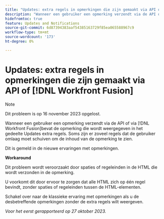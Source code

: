 ```yaml
---
title: "Updates: extra regels in opmerkingen die zijn gemaakt via API of Workfront Fusion"
description: "Wanneer een gebruiker een opmerking verzendt via de API of via Workfront Fusion, worden extra regels weergegeven voor de opmerking die wordt weergegeven in het gedeelte Updates. Soms zijn er zo veel regels dat de gebruiker omlaag moet schuiven om de inhoud van de opmerking te zien."
hidefromtoc: true
feature: Updates and Notifications
source-git-commit: 6d87394383aaf54385163729f85ea065588967c9
workflow-type: tm+mt
source-wordcount: '173'
ht-degree: 0%

---
```



# Updates: extra regels in opmerkingen die zijn gemaakt via API of [!DNL Workfront Fusion]

>[!NOTE]
>
>Dit probleem is op 16 november 2023 opgelost.

Wanneer een gebruiker een opmerking verzendt via de API of via [!DNL Workfront Fusion]bevat de opmerking die wordt weergegeven in het gedeelte Updates extra regels. Soms zijn er zoveel regels dat de gebruiker omlaag moet schuiven om de inhoud van de opmerking te zien.

Dit is gemeld in de nieuwe ervaringen met opmerkingen.

**Workaround**

Dit probleem wordt veroorzaakt door spaties of regeleinden in de HTML die wordt verzonden in de opmerking.

U voorkomt dit door ervoor te zorgen dat alle HTML zich op één regel bevindt, zonder spaties of regeleinden tussen de HTML-elementen.

Schakel over naar de klassieke ervaring met opmerkingen als u de desbetreffende opmerkingen zonder de extra regels wilt weergeven.

_Voor het eerst gerapporteerd op 27 oktober 2023._
